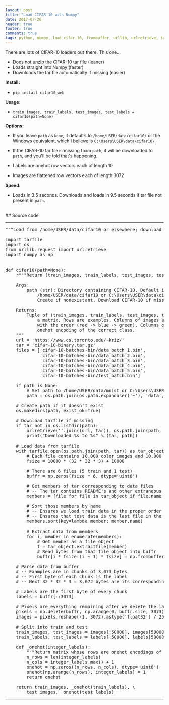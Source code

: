 ```yaml
---
layout: post
title: "Load CIFAR-10 with Numpy"
date: 2017-07-26
header: true
footer: true
comments: true
tags: python, numpy, load cifar-10, frombuffer, urllib, urlretrieve, tarfile
---
```


There are lots of CIFAR-10 loaders out there. This one...

* Does not unzip the CIFAR-10 tar file (leaner)
* Loads straight into Numpy (faster)
* Downloads the tar file automatically if missing (easier)

**Install:**

* `pip install cifar10_web`

**Usage:**

* `
train_images, train_labels, test_images, test_labels = cifar10(path=None)
`

**Options:**

* If you leave `path` as `None`, it defaults to `/home/USER/data/cifar10/` or the Windows equivalent, which I believe is `C:\Users\USER\data\cifar10\`.

* If the CIFAR-10 tar file is missing from `path`, it will be downloaded to `path`, and you'll be told that's happening.

* Labels are onehot row vectors each of length 10

* Images are flattened row vectors each of length 3072

**Speed:**

* Loads in 3.5 seconds. Downloads and loads in 9.5 seconds if tar file not present in `path`.

<br>
## Source code

---

<pre class="prettyprint">
"""Load from /home/USER/data/cifar10 or elsewhere; download if missing."""

import tarfile
import os
from urllib.request import urlretrieve
import numpy as np


def cifar10(path=None):
    r"""Return (train_images, train_labels, test_images, test_labels).

    Args:
        path (str): Directory containing CIFAR-10. Default is
            /home/USER/data/cifar10 or C:\Users\USER\data\cifar10.
            Create if nonexistant. Download CIFAR-10 if missing.

    Returns:
        Tuple of (train_images, train_labels, test_images, test_labels), each
            a matrix. Rows are examples. Columns of images are pixel values,
            with the order (red -> blue -> green). Columns of labels are a
            onehot encoding of the correct class.
    """
    url = 'https://www.cs.toronto.edu/~kriz/'
    tar = 'cifar-10-binary.tar.gz'
    files = ['cifar-10-batches-bin/data_batch_1.bin',
             'cifar-10-batches-bin/data_batch_2.bin',
             'cifar-10-batches-bin/data_batch_3.bin',
             'cifar-10-batches-bin/data_batch_4.bin',
             'cifar-10-batches-bin/data_batch_5.bin',
             'cifar-10-batches-bin/test_batch.bin']

    if path is None:
        # Set path to /home/USER/data/mnist or C:\Users\USER\data\mnist
        path = os.path.join(os.path.expanduser('~'), 'data', 'cifar10')

    # Create path if it doesn't exist
    os.makedirs(path, exist_ok=True)

    # Download tarfile if missing
    if tar not in os.listdir(path):
        urlretrieve(''.join((url, tar)), os.path.join(path, tar))
        print("Downloaded %s to %s" % (tar, path))

    # Load data from tarfile
    with tarfile.open(os.path.join(path, tar)) as tar_object:
        # Each file contains 10,000 color images and 10,000 labels
        fsize = 10000 * (32 * 32 * 3) + 10000

        # There are 6 files (5 train and 1 test)
        buffr = np.zeros(fsize * 6, dtype='uint8')

        # Get members of tar corresponding to data files
        # -- The tar contains README's and other extraneous stuff
        members = [file for file in tar_object if file.name in files]

        # Sort those members by name
        # -- Ensures we load train data in the proper order
        # -- Ensures that test data is the last file in the list
        members.sort(key=lambda member: member.name)

        # Extract data from members
        for i, member in enumerate(members):
            # Get member as a file object
            f = tar_object.extractfile(member)
            # Read bytes from that file object into buffr
            buffr[i * fsize:(i + 1) * fsize] = np.frombuffer(f.read(), 'B')

    # Parse data from buffer
    # -- Examples are in chunks of 3,073 bytes
    # -- First byte of each chunk is the label
    # -- Next 32 * 32 * 3 = 3,072 bytes are its corresponding image

    # Labels are the first byte of every chunk
    labels = buffr[::3073]

    # Pixels are everything remaining after we delete the labels
    pixels = np.delete(buffr, np.arange(0, buffr.size, 3073))
    images = pixels.reshape(-1, 3072).astype('float32') / 255

    # Split into train and test
    train_images, test_images = images[:50000], images[50000:]
    train_labels, test_labels = labels[:50000], labels[50000:]

    def _onehot(integer_labels):
        """Return matrix whose rows are onehot encodings of integers."""
        n_rows = len(integer_labels)
        n_cols = integer_labels.max() + 1
        onehot = np.zeros((n_rows, n_cols), dtype='uint8')
        onehot[np.arange(n_rows), integer_labels] = 1
        return onehot

    return train_images, _onehot(train_labels), \
        test_images, _onehot(test_labels)
</pre>

---


<br>